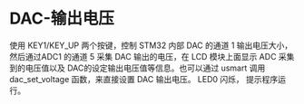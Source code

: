 # DAC-输出电压

使用 KEY1/KEY_UP 两个按键，控制 STM32 内部 DAC 的通道 1 输出电压大小，然后通过ADC1 的通道 5 采集 DAC 输出的电压，在 LCD 模块上面显示 ADC 采集到的电压值以及 DAC的设定输出电压值等信息。也可以通过 usmart 调用 dac_set_voltage 函数，来直接设置 DAC 输出电压。 LED0 闪烁， 提示程序运行。
